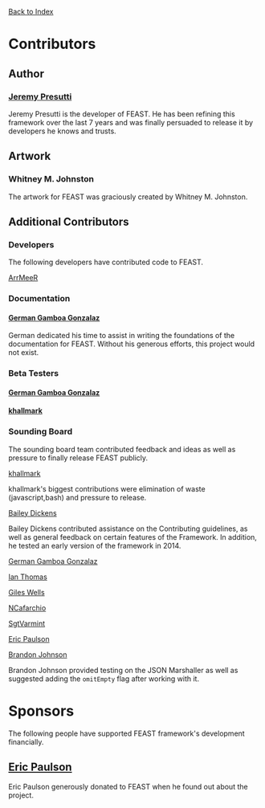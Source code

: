 [Back to Index](index.md)

# Contributors

## Author

### [Jeremy Presutti](https://github.com/jpresutti)

Jeremy Presutti is the developer of FEAST. He has been refining this framework over the last 7 years and was finally
persuaded to release it by developers he knows and trusts.

## Artwork

### Whitney M. Johnston

The artwork for FEAST was graciously created by Whitney M. Johnston.

## Additional Contributors

### Developers

The following developers have contributed code to FEAST.

[ArrMeeR](https://github.com/ArrMeeR)

### Documentation

#### [German Gamboa Gonzalaz](https://github.com/germangamboa95)

German dedicated his time to assist in writing the foundations of the documentation for FEAST. Without his generous
efforts, this project would not exist.

### Beta Testers

#### [German Gamboa Gonzalaz](https://github.com/germangamboa95)

#### [khallmark](https://github.com/khallmark)

### Sounding Board

The sounding board team contributed feedback and ideas as well as pressure to finally release FEAST publicly.

[khallmark](https://github.com/khallmark)

khallmark's biggest contributions were elimination of waste (javascript,bash)
and pressure to release.

[Bailey Dickens](https://github.com/directionalpad)

Bailey Dickens contributed assistance on the Contributing guidelines, as well as general feedback on certain features
of the Framework. In addition, he tested an early version of the framework in 2014.

[German Gamboa Gonzalaz](https://github.com/germangamboa95)

[Ian Thomas](https://github.com/ToxicBakery)

[Giles Wells](https://github.com/gileswells)

[NCafarchio](https://github.com/ncafarchio)

[SgtVarmint](https://github.com/SgtVarmint)

[Eric Paulson](https://github.com/EricPaulson)

[Brandon Johnson](https://github.com/bzjohnson19)

Brandon Johnson provided testing on the JSON Marshaller as well as suggested adding the `omitEmpty` flag after working
with it.

# Sponsors

The following people have supported FEAST framework's development financially.

## [Eric Paulson](https://github.com/EricPaulson)

Eric Paulson generously donated to FEAST when he found out about the project.